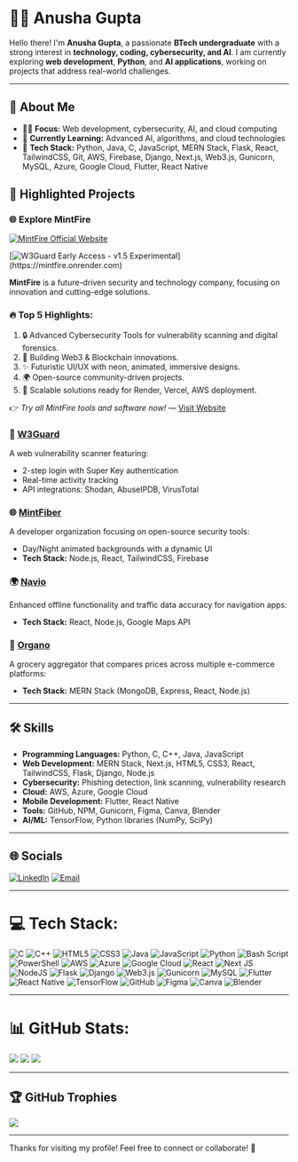 # 👩‍💻 Anusha Gupta

Hello there! I'm **Anusha Gupta**, a passionate **BTech undergraduate** with a strong interest in **technology, coding, cybersecurity, and AI**. I am currently exploring **web development**, **Python**, and **AI applications**, working on projects that address real-world challenges.

---

## 💫 About Me

- 👩‍💻 **Focus:** Web development, cybersecurity, AI, and cloud computing
- 🌱 **Currently Learning:** Advanced AI, algorithms, and cloud technologies
- 🔧 **Tech Stack:** Python, Java, C, JavaScript, MERN Stack, Flask, React, TailwindCSS, Git, AWS, Firebase, Django, Next.js, Web3.js, Gunicorn, MySQL, Azure, Google Cloud, Flutter, React Native

## 🚀 Highlighted Projects

### 🌐 Explore MintFire

[![MintFire Official Website](https://readme-typing-svg.demolab.com?font=Fira+Code&weight=500&size=24&pause=1000&color=FF00FF&color2=00FFF7&color3=00FF00&color4=FFA500&color5=FF0000&center=true&vCenter=true&width=480&lines=MintFire+Official+Website)](https://mintfire.onrender.com)

[![W3Guard Early Access - v1.5 Experimental](https://readme-typing-svg.demolab.com?font=Fira+Code&pause=1000&color=00F7FF&center=true&vCenter=true&width=435&lines=Try+W3Guard+Early+Access;Version+1.5+Experimental+Now+Live!)](https://mintfire.onrender.com)

**MintFire** is a future-driven security and technology company, focusing on innovation and cutting-edge solutions.

### 🔥 Top 5 Highlights:
1. 🔒 Advanced Cybersecurity Tools for vulnerability scanning and digital forensics.
2. 🧠 Building Web3 & Blockchain innovations.
3. ✨ Futuristic UI/UX with neon, animated, immersive designs.
4. 🌍 Open-source community-driven projects.
5. 🚀 Scalable solutions ready for Render, Vercel, AWS deployment.

👉 *Try all MintFire tools and software now!* — [Visit Website](https://mintfire.onrender.com/)

### 🔐 [**W3Guard**](https://github.com/avik-root/W3Guard)
A web vulnerability scanner featuring:
- 2-step login with Super Key authentication
- Real-time activity tracking
- API integrations: Shodan, AbuseIPDB, VirusTotal

### 🌐 [**MintFiber**](https://github.com/anushagupta11/MintFiber)
A developer organization focusing on open-source security tools:
- Day/Night animated backgrounds with a dynamic UI
- **Tech Stack:** Node.js, React, TailwindCSS, Firebase

### 🌍 [**Navio**](https://github.com/anushagupta11/Navio)
Enhanced offline functionality and traffic data accuracy for navigation apps:
- **Tech Stack:** React, Node.js, Google Maps API

### 🛒 [**Organo**](https://github.com/anushagupta11/Organo)
A grocery aggregator that compares prices across multiple e-commerce platforms:
- **Tech Stack:** MERN Stack (MongoDB, Express, React, Node.js)

---

## 🛠️ Skills

- **Programming Languages:** Python, C, C++, Java, JavaScript
- **Web Development:** MERN Stack, Next.js, HTML5, CSS3, React, TailwindCSS, Flask, Django, Node.js
- **Cybersecurity:** Phishing detection, link scanning, vulnerability research
- **Cloud:** AWS, Azure, Google Cloud
- **Mobile Development:** Flutter, React Native
- **Tools:** GitHub, NPM, Gunicorn, Figma, Canva, Blender
- **AI/ML:** TensorFlow, Python libraries (NumPy, SciPy)

---

## 🌐 Socials

[![LinkedIn](https://img.shields.io/badge/LinkedIn-%230077B5.svg?logo=linkedin&logoColor=white)](https://linkedin.com/in/anusha-gupta-735826284) [![Email](https://img.shields.io/badge/Email-D14836?logo=gmail&logoColor=white)](mailto:anusha73gupta@gmail.com)

---

# 💻 Tech Stack:

![C](https://img.shields.io/badge/c-%2300599C.svg?style=for-the-badge&logo=c&logoColor=white) 
![C++](https://img.shields.io/badge/c++-%2300599C.svg?style=for-the-badge&logo=c%2B%2B&logoColor=white) 
![HTML5](https://img.shields.io/badge/html5-%23E34F26.svg?style=for-the-badge&logo=html5&logoColor=white) 
![CSS3](https://img.shields.io/badge/css3-%231572B6.svg?style=for-the-badge&logo=css3&logoColor=white) 
![Java](https://img.shields.io/badge/java-%23ED8B00.svg?style=for-the-badge&logo=openjdk&logoColor=white) 
![JavaScript](https://img.shields.io/badge/javascript-%23323330.svg?style=for-the-badge&logo=javascript&logoColor=%23F7DF1E) 
![Python](https://img.shields.io/badge/python-3670A0?style=for-the-badge&logo=python&logoColor=ffdd54) 
![Bash Script](https://img.shields.io/badge/bash_script-%23121011.svg?style=for-the-badge&logo=gnu-bash&logoColor=white) 
![PowerShell](https://img.shields.io/badge/PowerShell-%235391FE.svg?style=for-the-badge&logo=powershell&logoColor=white) 
![AWS](https://img.shields.io/badge/AWS-%23FF9900.svg?style=for-the-badge&logo=amazon-aws&logoColor=white) 
![Azure](https://img.shields.io/badge/azure-%230072C6.svg?style=for-the-badge&logo=microsoftazure&logoColor=white) 
![Google Cloud](https://img.shields.io/badge/GoogleCloud-%234285F4.svg?style=for-the-badge&logo=google-cloud&logoColor=white) 
![React](https://img.shields.io/badge/react-%2320232a.svg?style=for-the-badge&logo=react&logoColor=%2361DAFB) 
![Next JS](https://img.shields.io/badge/Next-black?style=for-the-badge&logo=next.js&logoColor=white) 
![NodeJS](https://img.shields.io/badge/node.js-6DA55F?style=for-the-badge&logo=node.js&logoColor=white) 
![Flask](https://img.shields.io/badge/flask-%23000.svg?style=for-the-badge&logo=flask&logoColor=white) 
![Django](https://img.shields.io/badge/django-%23092E20.svg?style=for-the-badge&logo=django&logoColor=white) 
![Web3.js](https://img.shields.io/badge/web3.js-F16822?style=for-the-badge&logo=web3.js&logoColor=white) 
![Gunicorn](https://img.shields.io/badge/gunicorn-%298729.svg?style=for-the-badge&logo=gunicorn&logoColor=white) 
![MySQL](https://img.shields.io/badge/mysql-4479A1.svg?style=for-the-badge&logo=mysql&logoColor=white) 
![Flutter](https://img.shields.io/badge/Flutter-%2302569B.svg?style=for-the-badge&logo=Flutter&logoColor=white) 
![React Native](https://img.shields.io/badge/react_native-%2320232a.svg?style=for-the-badge&logo=react&logoColor=%2361DAFB) 
![TensorFlow](https://img.shields.io/badge/TensorFlow-%23FF6F00.svg?style=for-the-badge&logo=TensorFlow&logoColor=white) 
![GitHub](https://img.shields.io/badge/github-%23121011.svg?style=for-the-badge&logo=github&logoColor=white) 
![Figma](https://img.shields.io/badge/figma-%23F24E1E.svg?style=for-the-badge&logo=figma&logoColor=white) 
![Canva](https://img.shields.io/badge/Canva-%2300C4CC.svg?style=for-the-badge&logo=Canva&logoColor=white) 
![Blender](https://img.shields.io/badge/blender-%23F5792A.svg?style=for-the-badge&logo=blender&logoColor=white) 

---

# 📊 GitHub Stats:

![](https://github-readme-stats.vercel.app/api?username=anushagupta11&theme=neon&hide_border=false&include_all_commits=true&count_private=true)
![](https://nirzak-streak-stats.vercel.app/?user=anushagupta11&theme=neon&hide_border=false)
![](https://github-readme-stats.vercel.app/api/top-langs/?username=anushagupta11&theme=neon&hide_border=false&include_all_commits=true&count_private=true&layout=compact)

---

## 🏆 GitHub Trophies

![](https://github-profile-trophy.vercel.app/?username=anushagupta11&theme=radical&no-frame=false&no-bg=false&margin-w=4)

---

Thanks for visiting my profile! Feel free to connect or collaborate! 🚀

